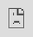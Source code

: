 ```yaml
---
layout: post
date:   2025-05-10
image: "/conflict_urbanism_sp2025/images/Freeman_Mal_Pietsch/post-title-card.png"
title:  "Legal Aid Society: Red Hook"
author: "Erin Emily Freeman, Nyadeng Mal, Soenke Pietsch"
---
```


#### 00. INTRODUCTION    

When our team was first presented with the case brief for our Legal Aid Society client, we gained insight into the day-to-day life of a normal teen who loved sports and would do anything to stay on his team, even commuting long distances to do so. Despite his efforts, he lived within systems that wanted to enclose him and relegate him to the margins. He was exposed to daily systemic injustices, but through careful examination, we saw how systemic failures within the Department of Education—particularly regarding his IEP (Individualized Education Program), a legally binding document guaranteeing educational accommodations for students with disabilities, defined by the NYC DOE as, “a written statement of our plan to provide your child with a Free and Appropriate Public Education (FAPE) in their Least Restrictive Environment (LRE)," would play a crucial role in shaping the trajectory of his athletic and academic career. The IEP's neglect surprised us as it functioned as an instrument of spatial injustice. Through geospatial analysis of this student's trajectory, we demonstrate how IEP non-compliance in New York City schools precipitates the removal of extracurricular supports like football, eliminating critical protective structures and channeling Black disabled students of color into policed geographies. This work is founded on critical race disability studies, Black urbanism, and carceral geographies.

#### 01. LEGAL AID SOCIETY PARTNERSHIP  

The Legal Aid Society provides free legal representation to low-income New Yorkers on issues including criminal trials, parole revocation and appeals, juvenile justice, and child protection cases, and civil issues such as housing and immigration. The Video Mitigation Unit is an in-house unit of The Legal Aid Society, and is among the first state public defender organizations to explore their clients’ lives through video to convey their character, aspirations, traumas, difficulties, and often, transformation. In certain cases, video can be more effective than traditional written requests, with extraordinary potential for low-income clients. Legal Aid has submitted 22 mitigation videos since September 2019. Of the cases decided, the unit’s work yielded reduced sentences, alternatives to incarceration, and elimination of bail conditions.

Our team worked with The Legal Aid Society to apply spatial analysis methods to their mitigation cases. While Legal Aid's attorneys documented clients' personal stories through interviews, we mapped the physical realities of their circumstances, revealing how policy failures create measurable spatial consequences. Using GIS tools and public data, grounded in critical race and disability theory, we developed time-space maps tracking their clients' daily routines before and after losing football eligibility, which may have been avoided through the proper execution of the students' school supportive services. Our visualizations also exposed resource gaps by correlating the proximity of the client's home with the locations of neighborhood program availability. Through weekly meetings with Legal Aid attorneys, their video mitigation staff, and student advocates, we connected spatial patterns to legal arguments. These collaborations transformed our maps into evidence of systemic failure, showing how institutional abandonment in education and public resources follows geographic pathways that predate courtroom appearances.

#### 02. THEORETICAL FRAMEWORK  

The marginalization of disabled students of color is not accidental but systemic—a convergence of ***spatial injustice***, ***bureaucratic exclusion***, and ***state abandonment***. These three frameworks help untangle this case:

*Spatial injustice as resource exclusion*: The uneven distribution of educational resources—from IEP supports to sports teams—follows racialized geographic lines. Schools in affluent, predominantly white neighborhoods hoard opportunities, while schools serving Black and Latinx students face chronic disinvestment (Lipsitz, 2007). The Public Schools Athletic League (PSAL) mirrors this pattern: its teams cluster in well-resourced districts, leaving students in areas like the Bronx and Central Brooklyn with fewer options (*Jimenez v. NYC DOE*, 2022).

*Bureaucratic violence in policy design*: Eligibility rules like the PSAL’s “5+1” academic requirement (*Public Schools Athletic League*, 2025) appear neutral but weaponize disability neglect. By failing to account for IEP accommodations (e.g., modified grading, extended time), these policies punish students for systemic failures. Annamma’s (2018) work shows how such bureaucracy reframes exclusion as “fairness,” masking the violence of arbitrary standards.

*Organized abandonment’s carceral logic*: When schools withhold IEP services or PSAL access, they don’t merely “fail” students—they actively funnel them toward punitive systems. Gilmore’s (2007) theory clarifies this: underfunded schools, exclusionary policies, and over-policed neighborhoods are interconnected strategies of racial capitalism (Riley et al., 2024). The result? Disabled students of color lose not just sports eligibility, but also pathways to safety and stability.
Together, these lenses reveal how IEP gaps and PSAL disqualifications aren’t isolated issues, but deliberate outcomes of a system designed to marginalize.
  
#### 03. CONCERNS  

*The IEP as an Unimplemented Safeguard*: An IEP is a federal civil right under the Individuals with Disabilities Education Act (IDEA), mandating schools provide tailored supports to students with disabilities. Our client's IEP was established in middle school for mental health-related needs. No two IEPs are meant to be the same; each document is tailored to an individual student's needs. For example, a student with ADHD might require additional test time, permission to work in quiet environments for specific tasks, or modified assignments to help combat overstimulation, creating conditions where the student can complete work comfortably and have equal opportunities for success.

Systemic inequities in the school district create bureaucratic hurdles that prevent instructors from effectively implementing IEP supports. Many students, including our client, face additional challenges with how their IEP was managed. While research suggests proper IEP implementation could have helped maintain our client's sports participation, the reality is more complex. According to the NYC Department of Education's Annual Special Education Data Report (2019), improved IEP compliance (84.3% of students receiving recommended services in 2018-2019) correlates strongly with rising graduation rates and declining dropout rates. This suggests that when properly executed, IEPs can significantly impact student outcomes, making their inconsistent implementation particularly consequential.

<img src="/conflict_urbanism_sp2025/images/Freeman_Mal_Pietsch/IEP-map.png" style="width:100%; height:auto; vertical-align:middle;" frameborder="0">
<br>
Figure 1. Percentage of Students with an IEP in 2023-2024 (per New York City School District)

*Mapping the Absence: When Football Became Compensatory Infrastructure*: The disappearance of our client's football participation exposed a dangerous paradox: while his IEP theoretically provided structure, it was the approximately hour-and-a-half commute to a school that showcased the client's commitment to what he loved most, football. The following daily commute comparison maps depict the stark difference between when our client was commuting to school to play football versus when he was not.

![Figure 3. Client's Daily Commute](/conflict_urbanism_sp2025/images/Freeman_Mal_Pietsch/daily-commute.mp4)

Spatial-temporal analysis reveals how this daily routine created external discipline that his school supports may have failed to match without a properly executed IEP. The following daily schedule comparison maps quantify what was lost: 5.5 hours per day of vanished structured time.

![Figure 4. Client's Daily Schedule](/conflict_urbanism_sp2025/images/Freeman_Mal_Pietsch/daily-schedule.mp4)

*Mapping the Absence: Community Resources*: Our opportunity maps (Figure 0) tell the rest of the story. In this recreational desert where YMCAs and Boys & Girls Clubs are conspicuously absent, football was not just a sport; it was critical infrastructure for youth in neglected areas attending overcrowded and underfunded schools. Research confirms such programs compensate for systemic failures: the routines prevent delinquency, mentors replace missing guidance, and social bonds counteract isolation (Spruit et al., 2018; Goodman et al., 2021). When the field lights went off on his athletic career, our client didn't just lose a game. He lost the scaffolding holding his world together.

<div class="iframe-column"><iframe src="https://soenke2003.github.io/Conflict-Urbanism/" style="position:absolute;top:0;left:0;width:100%;height:100%;" frameborder="0"></iframe></div>

#### 04. METHODOLOGY  

For our spatial analysis, we combined three evidence-based approaches. We start with an IEP distribution mapping, which visualizes neighborhood disparities in special education support and contextualized NYC DOE report linking IEP access to more favorable outcomes and vice versa. Second, a time-geography tracking our client’s daily commute from Red Hook Houses to two different high schools, using MTA transit logs to quantify how football’s schedule imposed structure. Third, opportunity mapping documented infrastructure gaps through NYC Planning Department data, revealing the lack of health/human service facilities. These methods make visible how spatial inequities in education and recreation intersect at our client’s address.  

#### 05. IMPLICATIONS  

Our research generates several actionable insights across three professional domains. Our geonarratives convert transit logs and opportunity maps into forensic evidence for legal practitioners, documenting how spatial inequities manifest as institutional neglect in individual cases. For policy makers, we expose how IEP implementation gaps and PSAL eligibility rules collaborate to create what we can understand as *de facto* educational sacrifice zones, these are geographic areas where systemic abandonment becomes spatially predetermined. For urbanists, these findings demand trauma-informed design: the co-location of youth mental health services with high-need schools, and athletic facilities within 15-minute neighborhoods of disinvested areas like Red Hook. By rendering these patterns visible, we redefine accommodations through a spatial justice lens, where every IEP provision and recreation center placement becomes both a legal obligation and an urban survival mechanism.

#### 05. REFERENCES  

Lipsitz, George. 2007. “The Racialization of Space and the Spatialization of Race: Theorizing the Hidden Architecture of Landscape.” Landscape Journal 26 (1): 10–23. http://www.jstor.org/stable/43323751.

New York City Department of Education. n.d. The IEP Process. NYC Schools. Accessed May 2025. https://www.schools.nyc.gov/learning/special-education/the-iep-process/the-iep.

New York City Department of Education. 2019. Annual Special Education Data Report: School Year 2018–2019. New York: NYC Department of Education. https://infohub.nyced.org/docs/default-source/default-document-library/annual-special-education-data-report-sy18-1960b79998ec27487584b9fedec3fac29c.pdf.

Piggott, Charlotte L., Chris M. Spray, Claire Mason, and Daniel Rhind. 2024. “Using Sport and Physical Activity Interventions to Develop Life Skills and Reduce Delinquency in Youth: A Systematic Review.” International Review of Sport and Exercise Psychology. Advance online publication. https://doi.org/10.1080/1750984X.2024.2349994.

Raj, Chiraag S. 2022. “Rights to Nowhere: The IDEA’s Inadequacy in High-Poverty Schools.” Columbia Human Rights Law Review 53 (2): 409–440. https://scholarcommons.sc.edu/cgi/viewcontent.cgi?article=2463&context=law_facpub.

Riley, Trevon, Joseph P. Schleimer, and Julia L. Jahn. 2024. “Organized Abandonment under Racial Capitalism: Measuring Accountable Actors of Structural Racism for Public Health Research and Action.” [Journal Name] [Volume] ([Issue]): [Page range]. https://doi.org/xxxx.

Shippen, Nicole, Samantha R. Horn, Patrick Triece, Andrea Chronis-Tuscano, and Maggie C. Meinzer. 2022. “Understanding ADHD in Black Adolescents in Urban Schools: A Qualitative Examination of Factors That Influence ADHD Presentation, Coping Strategies, and Access to Care.” Evidence-Based Practice in Child and Adolescent Mental Health 7 (2): 213–229. https://doi.org/10.1080/23794925.2021.2013140.
